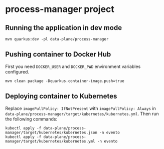 # process-manager project

## Running the application in dev mode
```
mvn quarkus:dev -pl data-plane/process-manager
```

## Pushing container to Docker Hub
First you need `DOCKER_USER` and `DOCKER_PWD` environment variables configured. 

```
mvn clean package -Dquarkus.container-image.push=true
``` 

## Deploying container to Kubernetes
Replace `imagePullPolicy: IfNotPresent` with `imagePullPolicy: Always` in 
`data-plane/process-manager/target/kubernetes/kubernetes.yml`. Then run the following commands:
```
kubectl apply -f data-plane/process-manager/target/kubernetes/kubernetes.json -n evento
kubectl apply -f data-plane/process-manager/target/kubernetes/kubernetes.yml -n evento
```

